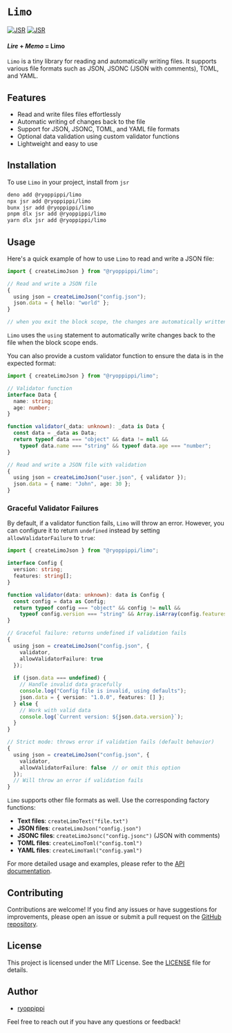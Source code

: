 # `Limo`

[![JSR](https://jsr.io/badges/@ryoppippi/limo)](https://jsr.io/@ryoppippi/limo)
[![JSR](https://jsr.io/badges/@ryoppippi/limo/score)](https://jsr.io/@ryoppippi/limo)

#### *Lire* + *Memo* = **Limo**

`Limo` is a tiny library for reading and automatically writing files. 
It supports various file formats such as JSON, JSONC (JSON with comments), TOML, and YAML.

## Features

- Read and write files files effortlessly
- Automatic writing of changes back to the file
- Support for JSON, JSONC, TOML, and YAML file formats
- Optional data validation using custom validator functions
- Lightweight and easy to use

## Installation

To use `Limo` in your project, install from `jsr`

```sh
deno add @ryoppippi/limo
npx jsr add @ryoppippi/limo
bunx jsr add @ryoppippi/limo
pnpm dlx jsr add @ryoppippi/limo
yarn dlx jsr add @ryoppippi/limo
```

## Usage

Here's a quick example of how to use `Limo` to read and write a JSON file:

```ts
import { createLimoJson } from "@ryoppippi/limo";

// Read and write a JSON file
{
  using json = createLimoJson("config.json");
  json.data = { hello: "world" };
}

// when you exit the block scope, the changes are automatically written back to the file
```

`Limo` uses the `using` statement to automatically write changes back to the file when the block scope ends.

You can also provide a custom validator function to ensure the data is in the expected format:

```ts
import { createLimoJson } from "@ryoppippi/limo";

// Validator function
interface Data {
  name: string;
  age: number;
}

function validator(_data: unknown): _data is Data {
  const data = _data as Data;
  return typeof data === "object" && data != null &&
    typeof data.name === "string" && typeof data.age === "number";
}

// Read and write a JSON file with validation
{
  using json = createLimoJson("user.json", { validator });
  json.data = { name: "John", age: 30 };
}
```

### Graceful Validator Failures

By default, if a validator function fails, `Limo` will throw an error. However, you can configure it to return `undefined` instead by setting `allowValidatorFailure` to `true`:

```ts
import { createLimoJson } from "@ryoppippi/limo";

interface Config {
  version: string;
  features: string[];
}

function validator(data: unknown): data is Config {
  const config = data as Config;
  return typeof config === "object" && config != null &&
    typeof config.version === "string" && Array.isArray(config.features);
}

// Graceful failure: returns undefined if validation fails
{
  using json = createLimoJson("config.json", { 
    validator, 
    allowValidatorFailure: true 
  });
  
  if (json.data === undefined) {
    // Handle invalid data gracefully
    console.log("Config file is invalid, using defaults");
    json.data = { version: "1.0.0", features: [] };
  } else {
    // Work with valid data
    console.log(`Current version: ${json.data.version}`);
  }
}

// Strict mode: throws error if validation fails (default behavior)
{
  using json = createLimoJson("config.json", { 
    validator,
    allowValidatorFailure: false  // or omit this option
  });
  // Will throw an error if validation fails
}
```

`Limo` supports other file formats as well. Use the corresponding factory functions:

- **Text files**: `createLimoText("file.txt")`
- **JSON files**: `createLimoJson("config.json")`
- **JSONC files**: `createLimoJsonc("config.jsonc")` (JSON with comments)
- **TOML files**: `createLimoToml("config.toml")`
- **YAML files**: `createLimoYaml("config.yaml")`


For more detailed usage and examples, please refer to the [API documentation](https://jsr.io/@ryoppippi/limo/doc).

## Contributing

Contributions are welcome! If you find any issues or have suggestions for improvements, please open an issue or submit a pull request on the [GitHub repository](https://github.com/ryoppippi/limo).

## License

This project is licensed under the MIT License. See the [LICENSE](./LICENSE) file for details.

## Author

- [ryoppippi](https://github.com/ryoppippi)

Feel free to reach out if you have any questions or feedback!
